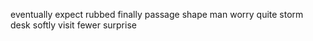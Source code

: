 eventually expect rubbed finally passage shape man worry quite storm desk softly visit fewer surprise